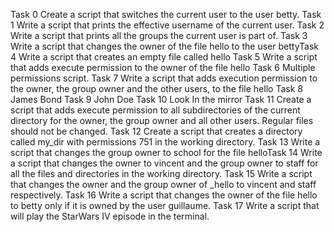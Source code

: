 Task 0 Create a script that switches the current user to the user betty.
Task 1 Write a script that prints the effective username of the current user.
Task 2 Write a script that prints all the groups the current user is part of.
Task 3 Write a script that changes the owner of the file hello to the user bettyTask 4 Write a script that creates an empty file called hello
Task 5 Write a script that adds execute permission to the owner of the file hello
Task 6 Multiple permissions script.
Task 7 Write a script that adds execution permission to the owner, the group owner and the other users, to the file hello
Task 8 James Bond
Task 9 John Doe
Task 10 Look In the mirror
Task 11 Create a script that adds execute permission to all subdirectories of the current directory for the owner, the group owner and all other users. Regular files should not be changed.
Task 12 Create a script that creates a directory called my_dir with permissions 751 in the working directory.
Task 13 Write a script that changes the group owner to school for the file helloTask 14 Write a script that changes the owner to vincent and the group owner to staff for all the files and directories in the working directory.
Task 15 Write a script that changes the owner and the group owner of _hello to vincent and staff respectively.
Task 16 Write a script that changes the owner of the file hello to betty only if it is owned by the user guillaume.
Task 17 Write a script that will play the StarWars IV episode in the terminal.
